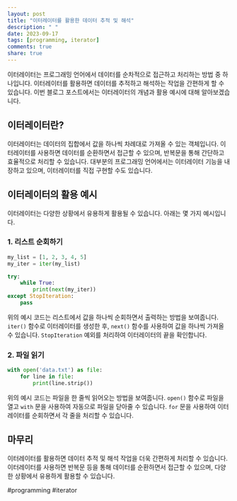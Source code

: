 ```yaml
---
layout: post
title: "이터레이터를 활용한 데이터 추적 및 해석"
description: " "
date: 2023-09-17
tags: [programming, iterator]
comments: true
share: true
---
```


이터레이터는 프로그래밍 언어에서 데이터를 순차적으로 접근하고 처리하는 방법 중 하나입니다. 이터레이터를 활용하면 데이터를 추적하고 해석하는 작업을 간편하게 할 수 있습니다. 이번 블로그 포스트에서는 이터레이터의 개념과 활용 예시에 대해 알아보겠습니다.

## 이터레이터란?

이터레이터는 데이터의 집합에서 값을 하나씩 차례대로 가져올 수 있는 객체입니다. 이터레이터를 사용하면 데이터를 순환하면서 접근할 수 있으며, 반복문을 통해 간단하고 효율적으로 처리할 수 있습니다. 대부분의 프로그래밍 언어에서는 이터레이터 기능을 내장하고 있으며, 이터레이터를 직접 구현할 수도 있습니다.

## 이터레이터의 활용 예시

이터레이터는 다양한 상황에서 유용하게 활용될 수 있습니다. 아래는 몇 가지 예시입니다.

### 1. 리스트 순회하기

```python
my_list = [1, 2, 3, 4, 5]
my_iter = iter(my_list)

try:
    while True:
        print(next(my_iter))
except StopIteration:
    pass
```

위의 예시 코드는 리스트에서 값을 하나씩 순회하면서 출력하는 방법을 보여줍니다. `iter()` 함수로 이터레이터를 생성한 후, `next()` 함수를 사용하여 값을 하나씩 가져올 수 있습니다. `StopIteration` 예외를 처리하여 이터레이터의 끝을 확인합니다.

### 2. 파일 읽기

```python
with open('data.txt') as file:
    for line in file:
        print(line.strip())
```

위의 예시 코드는 파일을 한 줄씩 읽어오는 방법을 보여줍니다. `open()` 함수로 파일을 열고 `with` 문을 사용하여 자동으로 파일을 닫아줄 수 있습니다. `for` 문을 사용하여 이터레이터를 순회하면서 각 줄을 처리할 수 있습니다.

## 마무리

이터레이터를 활용하면 데이터 추적 및 해석 작업을 더욱 간편하게 처리할 수 있습니다. 이터레이터를 사용하면 반복문 등을 통해 데이터를 순환하면서 접근할 수 있으며, 다양한 상황에서 유용하게 활용할 수 있습니다.

#programming #iterator